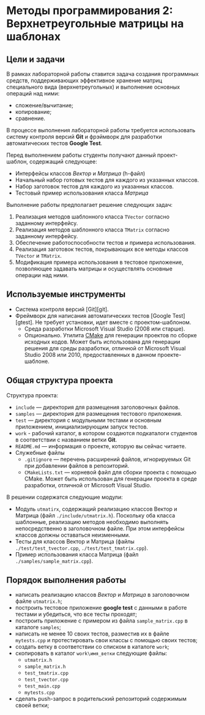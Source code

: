 # Методы программирования 2: Верхнетреугольные матрицы на шаблонах


## Цели и задачи

В рамках лабораторной работы ставится задача создания программных средств, поддерживающих эффективное хранение матриц специального вида (верхнетреугольных) и выполнение основных операций над ними:

- сложение/вычитание;
- копирование;
- сравнение.

В процессе выполнения лабораторной работы требуется использовать систему контроля версий **Git** и фрэймворк для разработки автоматических тестов **Google Test**.

Перед выполнением работы студенты получают данный проект-шаблон, содержащий следующее:

 - Интерфейсы классов *Вектор* и *Матрица* (h-файл)
 - Начальный набор готовых тестов для каждого из указанных классов.
 - Набор заготовок тестов для каждого из указанных классов. 
 - Тестовый пример использования класса *Матрица*

Выполнение работы предполагает решение следующих задач:

  1. Реализация методов шаблонного класса `TVector` согласно заданному интерфейсу.
  1. Реализация методов шаблонного класса `TMatrix` согласно заданному интерфейсу.
  1. Обеспечение работоспособности тестов и примера использования.
  1. Реализация заготовок тестов, покрывающих все методы классов `TVector` и `TMatrix`.
  1. Модификация примера использования в тестовое приложение, позволяющее задавать матрицы и осуществлять основные операции над ними.

## Используемые инструменты

- Система контроля версий [Git][git].
- Фреймворк для написания автоматических тестов [Google Test][gtest]. Не
    требует установки, идет вместе с проектом-шаблоном.
  - Среда разработки Microsoft Visual Studio (2008 или старше).
  - Опционально. Утилита [CMake](http://www.cmake.org) для генерации проектов по сборке исходных кодов. Может быть использована для генерации решения для среды разработки, отличной от Microsoft Visual Studio 2008 или 2010, предоставленных в данном проекте-шаблоне.

## Общая структура проекта

Структура проекта:

  - `include` — директория для размещения заголовочных файлов.
  - `samples` — директория для размещения тестового приложения.
  - `test` — директория с модульными тестами и основным приложением,
  инициализирующим запуск тестов.
  - `work` - рабочий каталог, в котором создаются подкаталоги студентов в соответствии с названием ветки **Git**.
  - `README.md` — информация о проекте, которую вы сейчас читаете.
  - Служебные файлы
    - `.gitignore` — перечень расширений файлов, игнорируемых Git при добавлении
      файлов в репозиторий.
    - `CMakeLists.txt` — корневой файл для сборки проекта с помощью CMake. Может
      быть использован для генерации проекта в среде разработки, отличной от
      Microsoft Visual Studio.

В решении содержатся следующие модули:

  - Модуль `utmatirx`, содержащий реализацию классов Вектор и Матрица (файл
    `./include/utmatrix.h`). Поскольку оба класса шаблонные, реализацию методов необходимо выполнять непосредственно в заголовочном файле. При этом интерфейсы классов должны
    оставаться неизменными.
  - Тесты для классов Вектор и Матрица (файлы `./test/test_tvector.cpp`, `./test/test_tmatrix.cpp`).
  - Пример использования класса Матрица (файл `./samples/sample_matrix.cpp`).


## Порядок выполнения работы

- написать реализацию классов *Вектор* и *Матрица* в заголовочном файле `utmatrix.h`;
- построить тестовое приложение **google test** с данными в работе тестами  и убедиться, что все тесты проходят;
- построить приложение с примером из файла `sample_matrix.cpp` в каталоге `samples`;
- написать не менее 10 своих тестов, разместив их в файле `mytests.cpp` и протестировать свои классы с помощью своих тестов;
- создать ветку в соответствии со списком в каталоге `work`;
- скопировать в каталог `work\имя_ветки` следующие файлы:
   - `utmatrix.h`
   - `sample_matrix.h`
   - `test_tmatrix.cpp`
   - `test_tvector.cpp`
   - `test_main.cpp`
   - `mytests.cpp`
- сделать push-запрос в родительский репозиторий содержимым своей ветки;
